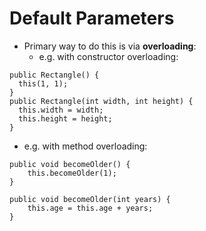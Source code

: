 # Default Parameters

* Primary way to do this is via **overloading**:
  - e.g. with constructor overloading:

```
public Rectangle() {
  this(1, 1);
}
public Rectangle(int width, int height) {
  this.width = width;
  this.height = height;
}
```

  - e.g. with method overloading:

```
public void becomeOlder() {
    this.becomeOlder(1);
}

public void becomeOlder(int years) {
    this.age = this.age + years;
}
```
